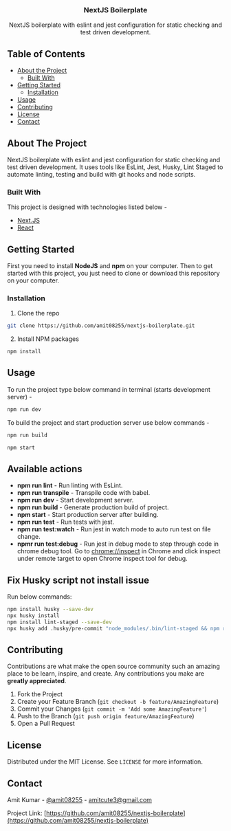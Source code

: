 <!-- PROJECT LOGO -->
<br />
<p align="center">

  <h3 align="center">NextJS Boilerplate</h3>

  <p align="center">
    NextJS boilerplate with eslint and jest configuration for static checking and test driven development.
    <br />
  </p>
</p>



<!-- TABLE OF CONTENTS -->
## Table of Contents

* [About the Project](#about-the-project)
  * [Built With](#built-with)
* [Getting Started](#getting-started)
  * [Installation](#installation)
* [Usage](#usage)
* [Contributing](#contributing)
* [License](#license)
* [Contact](#contact)


<!-- ABOUT THE PROJECT -->
## About The Project

NextJS boilerplate with eslint and jest configuration for static checking and test driven development. It uses tools like EsLint, Jest, Husky, Lint Staged to automate linting, testing and build with git hooks and node scripts.

### Built With
This project is designed with technologies listed below - 
* [Next.JS](https://nextjs.org)
* [React](https://reactjs.org)



<!-- GETTING STARTED -->
## Getting Started

First you need to install **NodeJS** and **npm** on your computer.
Then to get started with this project, you just need to clone or download this repository on your computer.


### Installation

1. Clone the repo
```sh
git clone https://github.com/amit08255/nextjs-boilerplate.git
```
2. Install NPM packages
```sh
npm install
```



<!-- USAGE EXAMPLES -->
## Usage

To run the project type below command in terminal (starts development server) -
```sh
npm run dev
```

To build the project and start production server use below commands -
```sh
npm run build
```

```sh
npm start
```

## Available actions

* **npm run lint** - Run linting with EsLint.
* **npm run transpile** - Transpile code with babel.
* **npm run dev** - Start development server.
* **npm run build** - Generate production build of project.
* **npm start** - Start production server after building.
* **npm run test** - Run tests with jest.
* **npm run test:watch** - Run jest in watch mode to auto run test on file change.
* **npmr run test:debug** - Run jest in debug mode to step through code in chrome debug tool. Go to [chrome://inspect](chrome://inspect) in Chrome and click inspect under remote target to open Chrome inspect tool for debug.

## Fix Husky script not install issue

Run below commands:

```sh
npm install husky --save-dev
npx husky install
npm install lint-staged --save-dev
npx husky add .husky/pre-commit "node_modules/.bin/lint-staged && npm run test && npm run transpile && npm run build"
```

<!-- CONTRIBUTING -->
## Contributing

Contributions are what make the open source community such an amazing place to be learn, inspire, and create. Any contributions you make are **greatly appreciated**.

1. Fork the Project
2. Create your Feature Branch (`git checkout -b feature/AmazingFeature`)
3. Commit your Changes (`git commit -m 'Add some AmazingFeature'`)
4. Push to the Branch (`git push origin feature/AmazingFeature`)
5. Open a Pull Request



<!-- LICENSE -->
## License

Distributed under the MIT License. See `LICENSE` for more information.



<!-- CONTACT -->
## Contact

Amit Kumar - [@amit08255](https://twitter.com/amit08255) - amitcute3@gmail.com

Project Link: [https://github.com/amit08255/nextjs-boilerplate](https://github.com/amit08255/nextjs-boilerplate)

